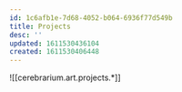 ```yaml
---
id: 1c6afb1e-7d68-4052-b064-6936f77d549b
title: Projects
desc: ''
updated: 1611530436104
created: 1611530406448
---
```


![[cerebrarium.art.projects.*]]
